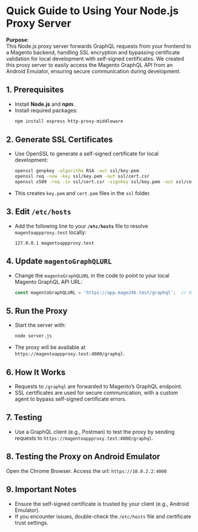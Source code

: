 
# Quick Guide to Using Your Node.js Proxy Server

**Purpose**:  
This Node.js proxy server forwards GraphQL requests from your frontend to a Magento backend, handling SSL encryption and bypassing certificate validation for local development with self-signed certificates. We created this proxy server to easily access the Magento GraphQL API from an Android Emulator, ensuring secure communication during development.

## 1. Prerequisites
- Install **Node.js** and **npm**.
- Install required packages:  
  ```bash
  npm install express http-proxy-middleware
  ```

## 2. Generate SSL Certificates
- Use OpenSSL to generate a self-signed certificate for local development:
  ```bash
  openssl genpkey -algorithm RSA -out ssl/key.pem
  openssl req -new -key ssl/key.pem -out ssl/cert.csr
  openssl x509 -req -in ssl/cert.csr -signkey ssl/key.pem -out ssl/cert.pem
  ```
- This creates `key.pem` and `cert.pem` files in the `ssl` folder.

## 3. Edit `/etc/hosts`
- Add the following line to your **`/etc/hosts`** file to resolve `magentoappproxy.test` locally:
  ```text
  127.0.0.1 magentoappproxy.test
  ```

## 4. Update `magentoGraphQLURL`
- Change the `magentoGraphQLURL` in the code to point to your local Magento GraphQL API URL:
  ```js
  const magentoGraphQLURL = 'https://app.mage246.test/graphql';  // Update if needed
  ```

## 5. Run the Proxy
- Start the server with:
  ```bash
  node server.js
  ```
- The proxy will be available at `https://magentoappproxy.test:4000/graphql`.

## 6. How It Works
- Requests to `/graphql` are forwarded to Magento’s GraphQL endpoint.
- SSL certificates are used for secure communication, with a custom agent to bypass self-signed certificate errors.

## 7. Testing
- Use a GraphQL client (e.g., Postman) to test the proxy by sending requests to `https://magentoappproxy.test:4000/graphql`.

## 8. Testing the Proxy on Android Emulator

Open the Chrome Browser. Access the url: `https://10.0.2.2:4000`

## 9. Important Notes
- Ensure the self-signed certificate is trusted by your client (e.g., Android Emulator).
- If you encounter issues, double-check the `/etc/hosts` file and certificate trust settings.
